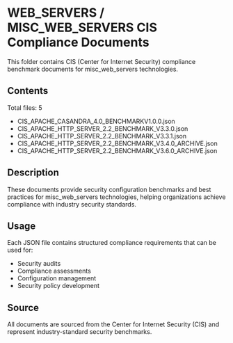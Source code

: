 # WEB_SERVERS / MISC_WEB_SERVERS CIS Compliance Documents

This folder contains CIS (Center for Internet Security) compliance benchmark documents for misc_web_servers technologies.

## Contents

Total files: 5

- CIS_APACHE_CASANDRA_4.0_BENCHMARKV1.0.0.json
- CIS_APACHE_HTTP_SERVER_2.2_BENCHMARK_V3.3.0.json
- CIS_APACHE_HTTP_SERVER_2.2_BENCHMARK_V3.3.1.json
- CIS_APACHE_HTTP_SERVER_2.2_BENCHMARK_V3.4.0_ARCHIVE.json
- CIS_APACHE_HTTP_SERVER_2.2_BENCHMARK_V3.6.0_ARCHIVE.json


## Description

These documents provide security configuration benchmarks and best practices for misc_web_servers technologies, helping organizations achieve compliance with industry security standards.

## Usage

Each JSON file contains structured compliance requirements that can be used for:
- Security audits
- Compliance assessments  
- Configuration management
- Security policy development

## Source

All documents are sourced from the Center for Internet Security (CIS) and represent industry-standard security benchmarks.
